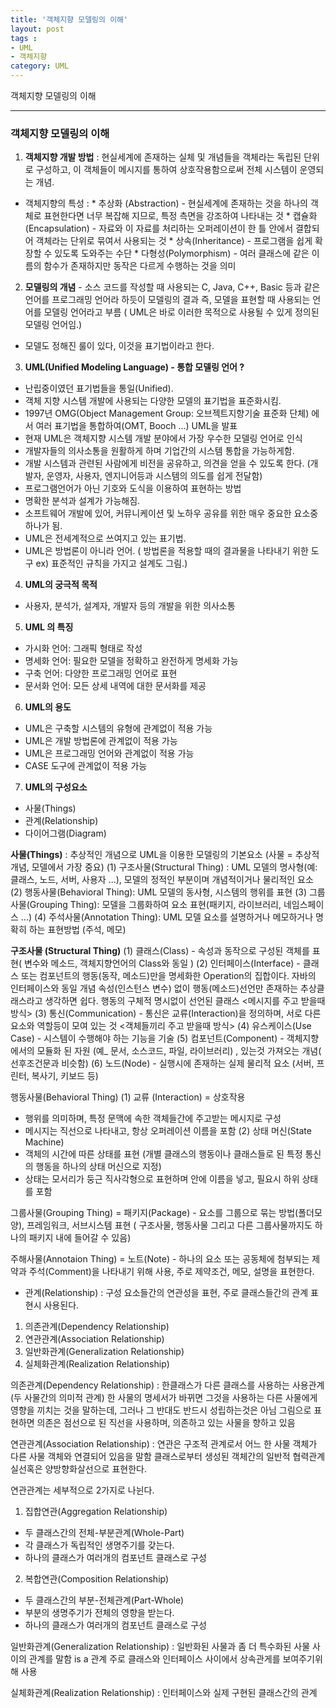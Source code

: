```yaml
---
title: '객체지향 모델링의 이해'  
layout: post  
tags :  
- UML
- 객체지향
category: UML
---
```


객체지향 모델링의 이해

---

### 객체지향 모델링의 이해


1. **객체지향 개발 방법** : 현실세계에 존재하는 실체 및 개념들을 객체라는 독립된 단위로 구성하고, 이 객체들이 메시지를 통하여 상호작용함으로써 전체 시스템이 운영되는 개념.

- 객체지향의 특성 :
       * 추상화 (Abstraction) - 현실세계에 존재하는 것을 하나의 객체로 표현한다면 너무 복잡해 지므로, 특정 측면을 강조하여 나타내는 것
       * 캡슐화 (Encapsulation) - 자료와 이 자료를 처리하는 오퍼레이션이 한 틀 안에서 결합되어 객체라는 단위로 묶여서 사용되는 것
       * 상속(Inheritance) - 프로그램을 쉽게 확장할 수 있도록 도와주는 수단
       * 다형성(Polymorphism) - 여러 클래스에 같은 이름의 함수가 존재하지만 동작은 다르게 수행하는 것을 의미

2. **모델링의 개념** - 소스 코드를 작성할 때 사용되는 C, Java, C++, Basic 등과 같은 언어를 프로그래밍 언어라 하듯이 모델링의 결과 즉, 모델을 표현할 때 사용되는 언어를 모델링 언어라고 부름 ( UML은 바로 이러한 목적으로 사용될 수 있게 정의된 모델링 언어임.)
 * 모델도 정해진 룰이 있다, 이것을 표기법이라고 한다.

3. **UML(Unified Modeling Language) - 통합 모델링 언어 ?**

 - 난립중이였던 표기법들을 통일(Unified).
 - 객체 지향 시스템 개발에 사용되는 다양한 모델의 표기법을 표준화시킴.
 - 1997년 OMG(Object Management Group: 오브젝트지향기술 표준화 단체) 에서 여러 표기법을 통합하여(OMT, Booch ...) UML을 발표
 - 현재 UML은 객체지향 시스템 개발 분야에서 가장 우수한 모델링 언어로 인식
 - 개발자들의 의사소통을 원활하게 하며 기업간의 시스템 통합을 가능하게함.
 - 개발 시스템과 관련된 사람에게 비전을 공유하고, 의견을 얻을 수 있도록 한다. (개발자, 운영자, 사용자, 엔지니어등과 시스템의 의도를 쉽게 전달함)
 - 프로그램언어가 아닌 기호와 도식을 이용하여 표현하는 방법
 - 명확한 분석과 설계가 가능해짐.
 - 소프트웨어 개발에 있어, 커뮤니케이션 및 노하우 공유를 위한 매우 중요한 요소중 하나가 됨.
 - UML은 전세계적으로 쓰여지고 있는 표기법.
 - UML은 방법론이 아니라 언어. ( 방법론을 적용할 때의 결과물을 나타내기 위한 도구 ex) 표준적인 규칙을 가지고 설계도 그림.)

4. **UML의 궁극적 목적**
 - 사용자, 분석가, 설계자, 개발자 등의 개발을 위한 의사소통

5. **UML 의 특징**
- 가시화 언어: 그래픽 형태로 작성
- 명세화 언어: 필요한 모델을 정확하고 완전하게 명세화 가능
- 구축 언어: 다양한 프로그래밍 언어로 표현
- 문서화 언어: 모든 상세 내역에 대한 문서화를 제공

6. **UML의 용도**
- UML은 구축할 시스템의 유형에 관계없이 적용 가능
- UML은 개발 방법론에 관계없이 적용 가능
- UML은 프로그래밍 언어와 관계없이 적용 가능
- CASE 도구에 관계없이 적용 가능

7. **UML의 구성요소**

* 사물(Things)
* 관계(Relationship)
* 다이어그램(Diagram)


**사물(Things)** : 추상적인 개념으로 UML을 이용한 모델링의 기본요소 (사물 = 추상적 개념, 모델에서 가장 중요)
(1) 구조사물(Structural Thing) : UML 모델의 명사형(예: 클래스, 노드, 서버, 사용자 ...), 모델의 정적인 부분이며 개념적이거나 물리적인 요소
(2) 행동사물(Behavioral Thing): UML 모델의 동사형, 시스템의 행위를 표현
(3) 그룹사물(Grouping Thing): 모델을 그룹화하여 요소 표현(패키지, 라이브러리, 네임스페이스 ...)
(4) 주석사물(Annotation Thing): UML 모델 요소를 설명하거나 메모하거나 명확히 하는 표현방법 (주석, 메모)

**구조사물 (Structural Thing)**
(1) 클래스(Class) - 속성과 동작으로 구성된 객체를 표현( 변수와 메소드, 객체지향언어의 Class와 동일 )
(2) 인터페이스(Interface) - 클래스 또는 컴포넌트의 행동(동작, 메소드)만을 명세화한 Operation의 집합이다.
                                  자바의 인터페이스와 동일 개념 속성(인스턴스 변수) 없이 행동(메소드)선언만 존재하는 추상클래스라고 생각하면 쉽다. 행동의                                   구체적 명시없이 선언된 클래스     <메시지를 주고 받을때 방식>
(3) 통신(Communication) - 통신은 교류(Interaction)을 정의하며, 서로 다른 요소와 역할등이 모여 있는 것 <객체들끼리 주고 받을때 방식>
(4) 유스케이스(Use Case) - 시스템이 수행해야 하는 기능을 기술
(5) 컴포넌트(Component) - 객체지향에서의 모듈화 된 자원 (예_ 문서, 소스코드, 파일, 라이브러리) , 있는것 가져오는 개념( 선후조건문과 비슷함)
(6) 노드(Node) - 실행시에 존재하는 실제 물리적 요소 (서버, 프린터, 복사기, 키보드 등)

 행동사물(Behavioral Thing)
(1) 교류 (Interaction) = 상호작용
 - 행위를 의미하며, 특정 문맥에 속한 객체들간에 주고받는 메시지로 구성
 - 메시지는 직선으로 나타내고, 항상 오퍼레이션 이름을 포함
(2) 상태 머신(State Machine)
 - 객체의 시간에 따른 상태를 표현 (개별 클래스의 행동이나 클래스들로 된 특정 통신의 행동을 하나의 상태 머신으로 지정)
 - 상태는 모서리가 둥근 직사각형으로 표현하며 안에 이름을 넣고, 필요시 하위 상태를 포함

 그룹사물(Grouping Thing)
= 패키지(Package) - 요소를 그룹으로 묶는 방법(폴더모양), 프레임워크, 서브시스템 표현 ( 구조사물, 행동사물 그리고 다른 그룹사물까지도 하나의 패키지    내에 들어갈 수 있음)

주해사물(Annotaion Thing)
= 노트(Note) - 하나의 요소 또는 공동체에 첨부되는 제약과 주석(Comment)을 나타내기 위해 사용, 주로 제약조건, 메모, 설명을 표현한다.

- 관계(Relationship) : 구성 요소들간의 연관성을 표현, 주로 클래스들간의 관계 표현시 사용된다.
1. 의존관계(Dependency Relationship)
2. 연관관계(Association Relationship)
3. 일반화관계(Generalization Relationship)
4. 실체화관계(Realization Relationship)

 의존관계(Dependency Relationship)
:   한클래스가 다른 클래스를 사용하는 사용관계 (두 사물간의 의미적 관계)
    한 사물의 명세서가 바뀌면 그것을 사용하는 다른 사물에게 영향을 끼치는 것을 말하는데, 그러나 그 반대도 반드시 성립하는것은 아님
    그림으로 표현하면 의존은 점선으로 된 직선을 사용하며, 의존하고 있는 사물을 향하고 있음


 연관관계(Association Relationship)
:  연관은 구조적 관계로서 어느 한 사물 객체가 다른 사물 객체와 연결되어 있음을 말함
   클래스로부터 생성된 객체간의 일반적 협력관계
   실선혹은 양방향화살선으로 표현한다.

 연관관계는 세부적으로 2가지로 나뉜다.
1. 집합연관(Aggregation Relationship)
 - 두 클래스간의 전체-부분관계(Whole-Part)
 - 각 클래스가 독립적인 생명주기를 갖는다.
 - 하나의 클래스가 여러개의 컴포넌트 클래스로 구성

2. 복합연관(Composition Relationship)
 - 두 클래스간의 부분-전체관계(Part-Whole)
 - 부분의 생명주기가 전체의 영향을 받는다.
 - 하나의 클래스가 여러개의 컴포넌트 클래스로 구성

 일반화관계(Generalization Relationship)
: 일반화된 사물과 좀 더 특수화된 사물 사이의 관계를 말함
  is a 관계
  주로 클래스와 인터페이스 사이에서 상속관게를 보여주기위해 사용

 실체화관계(Realization Relationship)
: 인터페이스와 실제 구현된 클래스간의 관계
